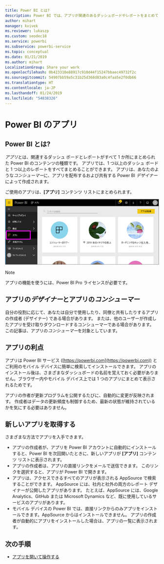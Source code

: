 ```yaml
---
title: Power BI とは?
description: Power BI では、アプリが関連のあるダッシュボードやレポートをまとめて 1 つの場所に表示します。
author: mihart
manager: kvivek
ms.reviewer: lukaszp
ms.custom: seodec18
ms.service: powerbi
ms.subservice: powerbi-service
ms.topic: conceptual
ms.date: 01/21/2019
ms.author: mihart
LocalizationGroup: Share your work
ms.openlocfilehash: 0b423310e88917c910d44f15247bbaec49732f2c
ms.sourcegitcommit: 54907bb59a5c31b25d368d83a0c4faa5e2f0db66
ms.translationtype: HT
ms.contentlocale: ja-JP
ms.lasthandoff: 01/24/2019
ms.locfileid: "54838326"
---
```

# <a name="apps-in-power-bi"></a>Power BI のアプリ
## <a name="what-is-a-power-bi-app"></a>Power BI とは?
*アプリ*とは、関連するダッシュ ボードとレポートがすべて 1 か所にまとめられた Power BI のコンテンツの種類です。 アプリでは、1 つ以上のダッシュ ボードと 1 つ以上のレポートをすべてまとめることができます。 アプリは、あなたのような*コンシューマー*に、アプリを配布するおよび共有する Power BI *デザイナー*によって作成されます。 

ご使用のアプリは、**[アプリ]** コンテンツ リストにまとめられます。

![Power BI のアプリ](./media/end-user-apps/power-bi-apps-nav.png)

> [!NOTE]
> アプリの機能を使うには、Power BI Pro ライセンスが必要です。 <!-- add link to how to figure out your license -->

## <a name="app-designers-and-app-consumers"></a>アプリの***デザイナー***とアプリの***コンシューマー***
自分の役割に応じて、あなたは自分で使用したり、同僚と共有したりするアプリの作成者 (デザイナー) である場合があります。 または、他のユーザーが作成したアプリを受け取りダウンロードするコンシューマーである場合があります。 この記事は、アプリの*コンシューマー*を対象としています。

## <a name="advantages-of-apps"></a>アプリの利点
アプリは Power BI サービス ([https://powerbi.com](https://powerbi.com)) とご利用のモバイル デバイスに簡単に検索してインストールできます。 アプリのインストール後は、さまざまなダッシュボードの名前を覚えておく必要がありません。ブラウザー内やモバイル デバイス上では 1 つのアプリにまとめて表示されるためです。

アプリの作者が更新プログラムを公開するたびに、自動的に変更が反映されます。 作成者はデータの更新頻度も制御するため、最新の状態が維持されているかを気にする必要はありません。 

<!-- add conceptual art -->
## <a name="get-a-new-app"></a>新しいアプリを取得する
さまざまな方法でアプリを入手できます。 
- アプリの作成者が、アプリを Power BI アカウントに自動的にインストールすると、Power BI を次回開いたときに、新しいアプリが **[アプリ]** コンテンツ リストに表示されます。 
- アプリの作成者は、アプリの直接リンクをメールで送信できます。 このリンクを選択すると、アプリが Power BI で開きます。
- アプリは、アクセスできるすべてのアプリが表示される AppSource で検索することができます。 AppSource には、社内と社外の両方のレポート デザイナーが公開したアプリがあります。 たとえば、AppSource には、Google Analytics、GitHub または Microsoft Dynamics など、既に使用しているサービスのアプリがあります。 
- モバイル デバイスの Power BI では、直接リンクからのみアプリをインストールできます。AppSource からはインストールできません。 アプリの作成者が自動的にアプリをインストールした場合は、アプリの一覧に表示されます。


## <a name="next-step"></a>次の手順
* [アプリを開いて操作する](end-user-app-view.md)

